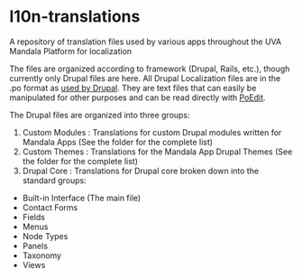# l10n-translations
A repository of translation files used by various apps throughout the UVA Mandala Platform for localization

The files are organized according to framework (Drupal, Rails, etc.), though currently only Drupal files are here.
All Drupal Localization files are in the .po format as [used by Drupal](https://www.drupal.org/node/1814954). 
They are text files that can easily be manipulated for other purposes and can be read directly with [PoEdit](https://poedit.net/).

The Drupal files are organized into three groups:

1. Custom Modules : Translations for custom Drupal modules written for Mandala Apps (See the folder for the complete list)
2. Custom Themes : Translations for the Mandala App Drupal Themes (See the folder for the complete list)
3. Drupal Core : Translations for Drupal core broken down into the standard groups:
  * Built-in Interface (The main file)
  * Contact Forms
  * Fields
  * Menus
  * Node Types
  * Panels
  * Taxonomy
  * Views

